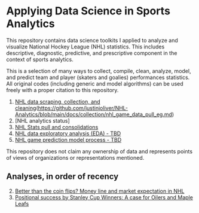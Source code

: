 # Applying Data Science in Sports Analytics

This repository contains data science toolkits I applied to analyze and visualize National Hockey League (NHL) statistics. This includes descriptive, diagnostic, predictive, and prescriptive component in the context of sports analytics.

This is a selection of many ways to collect, compile, clean, analyze, model, and predict team and player (skaters and goalies) performances statistics. All original codes (including generic and model algorithms) can be used freely with a proper citation to this repository.

1. [NHL data scraping, collection, and cleaning](https://github.com/justinjoliver/NHL-Analytics/blob/main/docs/collection/collection_index.md)(https://github.com/justinjoliver/NHL-Analytics/blob/main/docs/collection/nhl_game_data_pull_eg.md)
0. [NHL analytics status]
2. [NHL Stats pull and consolidations](https://github.com/justinjoliver/NHL-Analytics/blob/main/docs/collection/nhl_data_summary_scrape_eg.md)
2. [NHL data exploratory analysis (EDA) - TBD]()
3. [NHL game prediction model process - TBD]()

This repository does not claim any ownership of data and represents points of views of organizations or representations mentioned. 

## Analyses, in order of recency
2. [Better than the coin flips? Money line and market expectation in NHL](https://github.com/justinjoliver/NHL-Analytics/blob/main/docs/collection/market_expectation_eda/NHL_and_Market_Expectations.md)
1. [Positional success by Stanley Cup Winners: A case for Oilers and Maple Leafs](https://github.com/justinjoliver/NHL-Analytics/blob/main/docs/collection/0_ana_positionalForwards.md)
